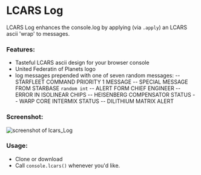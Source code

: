 # LCARS Log

LCARS Log enhances the console.log by applying (via `.apply`) an LCARS ascii 'wrap' to messages.

### Features:

- Tasteful LCARS ascii design for your browser console
- United Federatin of Planets logo
- log messages prepended with one of seven random messages:
--   STARFLEET COMMAND PRIORITY 1 MESSAGE
--   SPECIAL MESSAGE FROM STARBASE `random int`
--   ALERT FORM CHIEF ENGINEER
--   ERROR IN ISOLINEAR CHIPS
--   HEISENBERG COMPENSATOR STATUS
--   WARP CORE INTERMIX STATUS
--   DILITHIUM MATRIX ALERT

### Screenshot:
![screenshot of lcars_Log](http://i.imgur.com/ctHekKF.png "screenshot of lcars_Log")

### Usage:

- Clone or download
- Call `console.lcars()` whenever you'd like.
